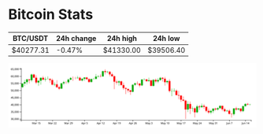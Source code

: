 # Bitcoin Stats

BTC/USDT|24h change|24h high|24h low|
|---|---|---|---|
|$40277.31|-0.47%|$41330.00|$39506.40|

<img src="./chart.svg">
